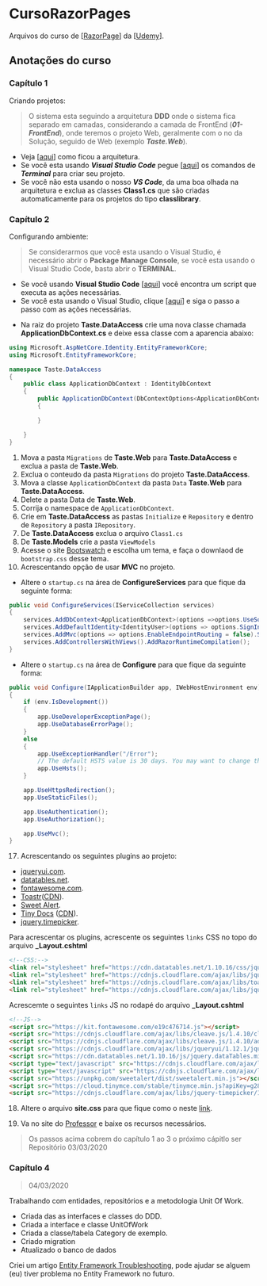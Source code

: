 
# CursoRazorPages

Arquivos do curso de [[RazorPage](https://bhrugen.com/)] da [[Udemy](https://www.udemy.com/course/advanced-aspnet-core-3-razor-pages)].

## Anotações do curso

### Capítulo 1

Criando projetos:
> O sistema esta seguindo a arquitetura **DDD** onde o sistema fica separado em camadas, considerando a camada de FrontEnd (***01-FrontEnd***), onde teremos o projeto Web, geralmente com o no da Solução, seguido de Web (exemplo ***Taste.Web***).

- Veja [[aqui](https://github.com/Shadow7101/CursoRazorPages/blob/master/01-FrontEnd/Taste.Web/wwwroot/Images/documentos/arquitetura.PNG)] como ficou a arquitetura.
- Se você esta usando ***Visual Studio Code*** pegue [[aqui](https://github.com/Shadow7101/CursoRazorPages/wiki/Criando-projeto-no-Visual-Studio-Code)] os comandos de ***Terminal*** para criar seu projeto.
- Se você não esta usando o nosso ***VS Code***, da uma boa olhada na arquitetura e exclua as classes **Class1.cs** que são criadas automaticamente para os projetos do tipo **classlibrary**.

### Capítulo 2

Configurando ambiente:

> Se considerarmos que você esta usando o Visual Studio, é necessário abrir o **Package Manage Console**, se você esta usando o Visual Studio Code, basta abrir o **TERMINAL**.

- Se você usando **Visual Studio Code** [[aqui](https://github.com/Shadow7101/CursoRazorPages/wiki/Configurando-pacotes-do-projeto-VSCode)] você encontra um script que executa as ações necessárias.
- Se você esta usando o Visual Studio, clique [[aqui](https://github.com/Shadow7101/CursoRazorPages/wiki/Configurando-pacotes-no-VisualStudio)] e siga o passo a passo com as ações necessárias.

* Na raiz do projeto **Taste.DataAccess** crie uma nova classe chamada **ApplicationDbContext.cs** e deixe essa classe com a aparencia abaixo:

```c#
using Microsoft.AspNetCore.Identity.EntityFrameworkCore;
using Microsoft.EntityFrameworkCore;

namespace Taste.DataAccess
{
    public class ApplicationDbContext : IdentityDbContext
    {
        public ApplicationDbContext(DbContextOptions<ApplicationDbContext> options): base(options)
        {

        }

    }
}

```





1) Mova a pasta `Migrations` de **Taste.Web** para **Taste.DataAccess** e exclua a pasta de **Taste.Web**.
2) Exclua o conteudo da pasta `Migrations` do projeto **Taste.DataAccess**.
3) Mova a classe `ApplicationDbContext` da pasta `Data` **Taste.Web** para **Taste.DataAccess**. 
4)  Delete a pasta Data de **Taste.Web**. 
5)  Corrija o namespace de `ApplicationDbContext`. 
6)  Crie em  **Taste.DataAccess** as pastas `Initialize` e `Repository` e dentro de `Repository` a pasta `IRepository`.
7)  De  **Taste.DataAccess** exclua o arquivo `Class1.cs`
8)  De  **Taste.Models** crie a pasta `ViewModels`
9)  Acesse o site [Bootswatch](https://bootswatch.com) e escolha um tema, e faça o downlaod de `bootstrap.css` desse tema.
10) Acrescentando opção de usar **MVC** no projeto.
- Altere o `startup.cs` na área de **ConfigureServices** para que fique da seguinte forma:
```c#
public void ConfigureServices(IServiceCollection services)
{
    services.AddDbContext<ApplicationDbContext>(options =>options.UseSqlServer(Configuration.GetConnectionString("DefaultConnection")));
    services.AddDefaultIdentity<IdentityUser>(options => options.SignIn.RequireConfirmedAccount = true).AddEntityFrameworkStores<ApplicationDbContext>();
    services.AddMvc(options => options.EnableEndpointRouting = false).SetCompatibilityVersion(Microsoft.AspNetCore.Mvc.CompatibilityVersion.Version_3_0);
    services.AddControllersWithViews().AddRazorRuntimeCompilation();
}
```
- Altere o `startup.cs` na área de **Configure** para que fique da seguinte forma:
```c#
public void Configure(IApplicationBuilder app, IWebHostEnvironment env)
{
    if (env.IsDevelopment())
    {
        app.UseDeveloperExceptionPage();
        app.UseDatabaseErrorPage();
    }
    else
    {
        app.UseExceptionHandler("/Error");
        // The default HSTS value is 30 days. You may want to change this for production scenarios, see https://aka.ms/aspnetcore-hsts.
        app.UseHsts();
    }

    app.UseHttpsRedirection();
    app.UseStaticFiles();

    app.UseAuthentication();
    app.UseAuthorization();

    app.UseMvc();
}
```
17) Acrescentando os seguintes plugins ao projeto:
- [jqueryui.com](https://jqueryui.com/).
- [datatables.net](http://datatables.net/).
- [fontawesome.com](https://fontawesome.com/).
- [Toastr](https://codeseven.github.io/toastr/)([CDN](https://cdnjs.com/libraries/toastr.js/latest)).
- [Sweet Alert](https://sweetalert.js.org/guides/#installation). 
- [Tiny Docs](https://www.tiny.cloud/docs/demo/full-featured/) ([CDN](https://www.tiny.cloud/my-account/dashboard)).
- [jquery.timepicker](http://www.jonthornton.com/jquery-timepicker/).

Para acrescentar os plugins, acrescente os seguintes `links` CSS no topo do arquivo **_Layout.cshtml**
```html
<!--CSS:-->
<link rel="stylesheet" href="https://cdn.datatables.net/1.10.16/css/jquery.dataTables.min.css" />        
<link rel="stylesheet" href="https://cdnjs.cloudflare.com/ajax/libs/jqueryui/1.12.1/jquery-ui.min.css" />        
<link rel="stylesheet" href="https://cdnjs.cloudflare.com/ajax/libs/toastr.js/latest/css/toastr.min.css" />        
<link rel="stylesheet" href="https://cdnjs.cloudflare.com/ajax/libs/jquery-timepicker/1.10.0/jquery.timepicker.css" />
```

Acrescemte o seguintes `links` JS no rodapé do arquivo **_Layout.cshtml**
```html
<!--JS-->
<script src="https://kit.fontawesome.com/e19c476714.js"></script>
<script src="https://cdnjs.cloudflare.com/ajax/libs/cleave.js/1.4.10/cleave.min.js"></script>
<script src="https://cdnjs.cloudflare.com/ajax/libs/cleave.js/1.4.10/addons/cleave-phone.us.js"></script>
<script src="https://cdnjs.cloudflare.com/ajax/libs/jqueryui/1.12.1/jquery-ui.min.js"></script>
<script src="https://cdn.datatables.net/1.10.16/js/jquery.dataTables.min.js"></script>
<script type="text/javascript" src="https://cdnjs.cloudflare.com/ajax/libs/jquery.serializeJSON/2.9.0/jquery.serializejson.min.js"></script>
<script type="text/javascript" src="https://cdnjs.cloudflare.com/ajax/libs/toastr.js/latest/js/toastr.min.js"></script>
<script src="https://unpkg.com/sweetalert/dist/sweetalert.min.js"></script>
<script src="https://cloud.tinymce.com/stable/tinymce.min.js?apiKey=g28lhnxtlihu4l4a381gw7tz47voznshwbi10lmsvlekrfme"></script>
<script src="https://cdnjs.cloudflare.com/ajax/libs/jquery-timepicker/1.10.0/jquery.timepicker.js"></script>  
```

18. Altere o arquivo **site.css** para que fique como o neste [link](https://github.com/Shadow7101/CursoRazorPages/wiki/site.css-(Cap%C3%ADtulo-3)).

19. Va no site do [Professor](https://bhrugen.com/) e baixe os recursos necessários.

> Os passos acima cobrem do capítulo 1 ao 3
> o próximo cápitlo ser Repositório
> 03/03/2020


### Capítulo 4
> 04/03/2020

Trabalhando com entidades, repositórios e a metodologia Unit Of Work.

- Criada das as interfaces e classes do DDD.
- Criada a interface e classe UnitOfWork
- Criada a classe/tabela Category de exemplo.
- Criado migration
- Atualizado o banco de dados

Criei um artigo [Entity Framework Troubleshooting](https://github.com/Shadow7101/CursoRazorPages/wiki/Entity-Framework-Troubleshooting), pode ajudar se alguem (eu) tiver problema no Entity Framework no futuro.
